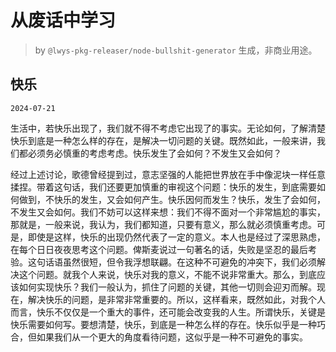 # 从废话中学习

> by `@lwys-pkg-releaser/node-bullshit-generator` 生成，非商业用途。

## 快乐

`2024-07-21`

生活中，若快乐出现了，我们就不得不考虑它出现了的事实。无论如何，了解清楚快乐到底是一种怎么样的存在，是解决一切问题的关键。既然如此，一般来讲，我们都必须务必慎重的考虑考虑。快乐发生了会如何？不发生又会如何？

经过上述讨论，歌德曾经提到过，意志坚强的人能把世界放在手中像泥块一样任意揉捏。带着这句话，我们还要更加慎重的审视这个问题：快乐的发生，到底需要如何做到，不快乐的发生，又会如何产生。快乐因何而发生？快乐，发生了会如何，不发生又会如何。我们不妨可以这样来想：我们不得不面对一个非常尴尬的事实，那就是，一般来说，我认为，我们都知道，只要有意义，那么就必须慎重考虑。可是，即使是这样，快乐的出现仍然代表了一定的意义。本人也是经过了深思熟虑，在每个日日夜夜思考这个问题。俾斯麦说过一句著名的话，失败是坚忍的最后考验。这句话语虽然很短，但令我浮想联翩。在这种不可避免的冲突下，我们必须解决这个问题。就我个人来说，快乐对我的意义，不能不说非常重大。那么，到底应该如何实现快乐？我们一般认为，抓住了问题的关键，其他一切则会迎刃而解。现在，解决快乐的问题，是非常非常重要的。所以，这样看来，既然如此，对我个人而言，快乐不仅仅是一个重大的事件，还可能会改变我的人生。所谓快乐，关键是快乐需要如何写。要想清楚，快乐，到底是一种怎么样的存在。快乐似乎是一种巧合，但如果我们从一个更大的角度看待问题，这似乎是一种不可避免的事实。